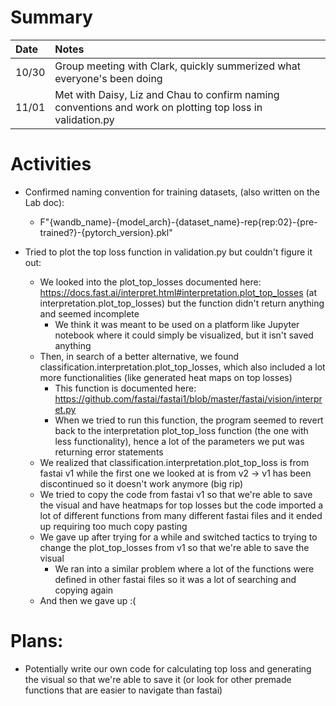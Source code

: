 # Summary

| Date   | Notes
| :----- | :-------------------------------
| 10/30  | Group meeting with Clark, quickly summerized what everyone's been doing 
| 11/01  | Met with Daisy, Liz and Chau to confirm naming conventions and work on plotting top loss in validation.py


# Activities

* Confirmed naming convention for training datasets, (also written on the Lab doc): 
  * F"{wandb_name}-{model_arch}-{dataset_name}-rep{rep:02}-{pre-trained?}-{pytorch_version}.pkl"

* Tried to plot the top loss function in validation.py but couldn't figure it out: 
  * We looked into the plot_top_losses documented here: https://docs.fast.ai/interpret.html#interpretation.plot_top_losses (at interpretation.plot_top_losses) but the function didn't return anything and seemed incomplete 
    * We think it was meant to be used on a platform like Jupyter notebook where it could simply be visualized, but it isn't saved anything 
  * Then, in search of a better alternative, we found classification.interpretation.plot_top_losses, which also included a lot more functionalities (like generated heat maps on top losses) 
    * This function is documented here: https://github.com/fastai/fastai1/blob/master/fastai/vision/interpret.py
    * When we tried to run this function, the program seemed to revert back to the interpretation plot_top_loss function (the one with less functionality), hence a lot of the parameters we put was returning error statements 
  * We realized that classification.interpretation.plot_top_loss is from fastai v1 while the first one we looked at is from v2 -> v1 has been discontinued so it doesn't work anymore (big rip)
  * We tried to copy the code from fastai v1 so that we're able to save the visual and have heatmaps for top losses but the code imported a lot of different functions from many different fastai files and it ended up requiring too much copy pasting
  * We gave up after trying for a while and switched tactics to trying to change the plot_top_losses from v1 so that we're able to save the visual 
    * We ran into a similar problem where a lot of the functions were defined in other fastai files so it was a lot of searching and copying again 
  * And then we gave up :( 

# Plans: 
* Potentially write our own code for calculating top loss and generating the visual so that we're able to save it (or look for other premade functions that are easier to navigate than fastai)
